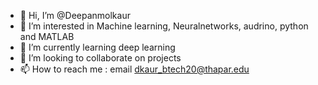 - 👋 Hi, I’m @Deepanmolkaur
- 👀 I’m interested in Machine learning, Neuralnetworks, audrino, python and MATLAB
- 🌱 I’m currently learning deep learning 
- 💞️ I’m looking to collaborate on projects  
- 📫 How to reach me : email dkaur_btech20@thapar.edu

<!---
Deepanmolkaur/Deepanmolkaur is a ✨ special ✨ repository because its `README.md` (this file) appears on your GitHub profile.
You can click the Preview link to take a look at your changes.
--->

